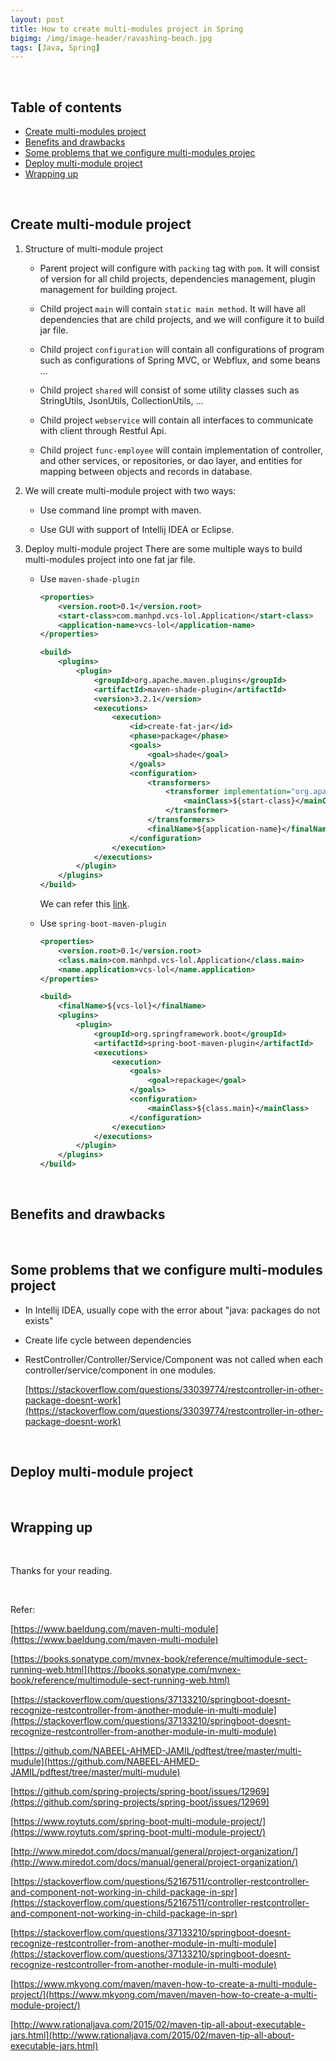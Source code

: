 ```yaml
---
layout: post
title: How to create multi-modules project in Spring
bigimg: /img/image-header/ravashing-beach.jpg
tags: [Java, Spring]
---
```





<br>

## Table of contents
- [Create multi-modules project](#create-multi-modules-project)
- [Benefits and drawbacks](#benefits-and-drawbacks)
- [Some problems that we configure multi-modules projec](#some-problems-that-we-configure-multi-modules-project)
- [Deploy multi-module project](#deploy-multi-module-project)
- [Wrapping up](#wrapping-up)

<br>

## Create multi-module project
1. Structure of multi-module project

    - Parent project will configure with ```packing``` tag with ```pom```. It will consist of version for all child projects, dependencies management, plugin management for building project.

    - Child project ```main``` will contain ```static main method```. It will have all dependencies that are child projects, and we will configure it to build jar file.

    - Child project ```configuration``` will contain all configurations of program such as configurations of Spring MVC, or Webflux, and some beans ...

    - Child project ```shared``` will consist of some utility classes such as StringUtils, JsonUtils, CollectionUtils, ...

    - Child project ```webservice``` will contain all interfaces to communicate with client through Restful Api.

    - Child project ```func-employee``` will contain implementation of controller, and other services, or repositories, or dao layer, and entities for mapping between objects and records in database.

2. We will create multi-module project with two ways:
    - Use command line prompt with maven.



    - Use GUI with support of Intellij IDEA or Eclipse.

        

3. Deploy multi-module project
    There are some multiple ways to build multi-modules project into one fat jar file.
    - Use ```maven-shade-plugin```

        ```xml
        <properties>
            <version.root>0.1</version.root>
            <start-class>com.manhpd.vcs-lol.Application</start-class>
            <application-name>vcs-lol</application-name>
        </properties>

        <build>
            <plugins>
                <plugin>
                    <groupId>org.apache.maven.plugins</groupId>
                    <artifactId>maven-shade-plugin</artifactId>
                    <version>3.2.1</version>
                    <executions>
                        <execution>
                            <id>create-fat-jar</id>
                            <phase>package</phase>
                            <goals>
                                <goal>shade</goal>
                            </goals>
                            <configuration>
                                <transformers>
                                    <transformer implementation="org.apache.maven.plugins.shade.resource.ManifestResourceTransformer">
                                        <mainClass>${start-class}</mainClass>
                                    </transformer>
                                </transformers>
                                <finalName>${application-name}</finalName>
                            </configuration>
                        </execution>
                    </executions>
                </plugin>
            </plugins>
        </build>
        ```

        We can refer this [link](https://stackoverflow.com/questions/50976412/create-jar-file-as-aggregation-in-maven-multi-module-package).

    - Use ```spring-boot-maven-plugin```

        ```xml
        <properties>
            <version.root>0.1</version.root>
            <class.main>com.manhpd.vcs-lol.Application</class.main>
            <name.application>vcs-lol</name.application>
        </properties>

        <build>
            <finalName>${vcs-lol}</finalName>
            <plugins>
                <plugin>
                    <groupId>org.springframework.boot</groupId>
                    <artifactId>spring-boot-maven-plugin</artifactId>
                    <executions>
                        <execution>
                            <goals>
                                <goal>repackage</goal>
                            </goals>
                            <configuration>
                                <mainClass>${class.main}</mainClass>
                            </configuration>
                        </execution>
                    </executions>
                </plugin>
            </plugins>
        </build>
        ```

<br>

## Benefits and drawbacks





<br>

## Some problems that we configure multi-modules project
- In Intellij IDEA, usually cope with the error about "java: packages do not exists"



- Create life cycle between dependencies



- RestController/Controller/Service/Component was not called when each controller/service/component in one modules.

    [https://stackoverflow.com/questions/33039774/restcontroller-in-other-package-doesnt-work](https://stackoverflow.com/questions/33039774/restcontroller-in-other-package-doesnt-work)




<br>

## Deploy multi-module project




<br>

## Wrapping up





<br>

Thanks for your reading.

<br>

Refer:

[https://www.baeldung.com/maven-multi-module](https://www.baeldung.com/maven-multi-module)

[https://books.sonatype.com/mvnex-book/reference/multimodule-sect-running-web.html](https://books.sonatype.com/mvnex-book/reference/multimodule-sect-running-web.html)

[https://stackoverflow.com/questions/37133210/springboot-doesnt-recognize-restcontroller-from-another-module-in-multi-module](https://stackoverflow.com/questions/37133210/springboot-doesnt-recognize-restcontroller-from-another-module-in-multi-module)

[https://github.com/NABEEL-AHMED-JAMIL/pdftest/tree/master/multi-mudule](https://github.com/NABEEL-AHMED-JAMIL/pdftest/tree/master/multi-mudule)

[https://github.com/spring-projects/spring-boot/issues/12969](https://github.com/spring-projects/spring-boot/issues/12969)

[https://www.roytuts.com/spring-boot-multi-module-project/](https://www.roytuts.com/spring-boot-multi-module-project/)

[http://www.miredot.com/docs/manual/general/project-organization/](http://www.miredot.com/docs/manual/general/project-organization/)

[https://stackoverflow.com/questions/52167511/controller-restcontroller-and-component-not-working-in-child-package-in-spr](https://stackoverflow.com/questions/52167511/controller-restcontroller-and-component-not-working-in-child-package-in-spr)

[https://stackoverflow.com/questions/37133210/springboot-doesnt-recognize-restcontroller-from-another-module-in-multi-module](https://stackoverflow.com/questions/37133210/springboot-doesnt-recognize-restcontroller-from-another-module-in-multi-module)

[https://www.mkyong.com/maven/maven-how-to-create-a-multi-module-project/](https://www.mkyong.com/maven/maven-how-to-create-a-multi-module-project/)

[http://www.rationaljava.com/2015/02/maven-tip-all-about-executable-jars.html](http://www.rationaljava.com/2015/02/maven-tip-all-about-executable-jars.html)


